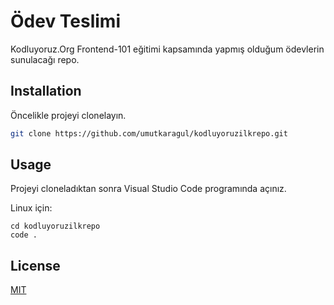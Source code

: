 # Ödev Teslimi

Kodluyoruz.Org Frontend-101 eğitimi kapsamında yapmış olduğum ödevlerin sunulacağı repo.

## Installation

Öncelikle projeyi clonelayın.

```bash
git clone https://github.com/umutkaragul/kodluyoruzilkrepo.git
```

## Usage

Projeyi cloneladıktan sonra Visual Studio Code programında açınız.

Linux için:
```linux
cd kodluyoruzilkrepo
code .
```

## License
[MIT](https://choosealicense.com/licenses/mit/)
